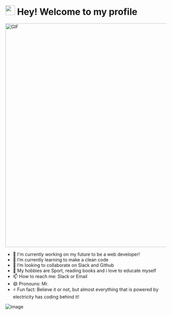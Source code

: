 <h1><img src="https://emojis.slackmojis.com/emojis/images/1531849430/4246/blob-sunglasses.gif?1531849430" width="30"/> Hey! Welcome to my profile</h1>

<img hight="300" width="700" alt="GIF" align="center" src="https://github.com/Xx-Ashutosh-xX/Xx-Ashutosh-xX/blob/master/assets/208593.gif">

- 🔭 I'm currently working on my future to be a web developer!
- 🌱 I’m currently learning to make a clean code
- 👯 I’m looking to collaborate on Slack and Github
- 🤔 My hobbies are Sport, reading books and i love to educate myself
- 📫 How to reach me: Slack or Email
- 😄 Pronouns: Mr.
- ⚡ Fun fact: Believe it or not, but almost everything that is powered by electricity has coding behind it!

![image](https://user-images.githubusercontent.com/109968270/180860073-2b9ed2f6-321c-4a52-a22e-a0761bf0f8b0.png)

